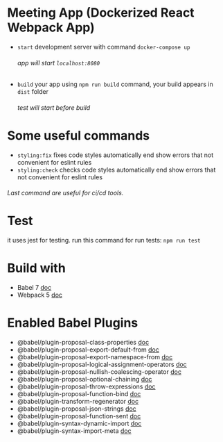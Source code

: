 # Meeting App (Dockerized React Webpack App)
- `start` development server with command `docker-compose up`
  ###### app will start `localhost:8080`
- `build` your app using `npm run build` command, your build appears in `dist` folder
  ###### test will start before build

# Some useful commands

- `styling:fix` fixes code styles automatically end show errors that not convenient for eslint rules
- `styling:check` checks code styles automatically end show errors that not convenient for eslint rules

###### Last command are useful for ci/cd tools.

# Test

it uses jest for testing. run this command for run tests: `npm run test` 

# Build with

 - Babel 7 [doc](https://babeljs.io/docs/en/)
 - Webpack 5 [doc](https://webpack.js.org/concepts/)

# Enabled Babel Plugins

- @babel/plugin-proposal-class-properties [doc](https://babeljs.io/docs/en/babel-plugin-proposal-class-properties)
- @babel/plugin-proposal-export-default-from [doc](https://babeljs.io/docs/en/babel-plugin-proposal-export-default-from)
- @babel/plugin-proposal-export-namespace-from [doc](https://babeljs.io/docs/en/babel-plugin-proposal-export-namespace-from)
- @babel/plugin-proposal-logical-assignment-operators [doc](https://babeljs.io/docs/en/babel-plugin-proposal-logical-assignment-operators)
- @babel/plugin-proposal-nullish-coalescing-operator [doc](https://babeljs.io/docs/en/babel-plugin-proposal-nullish-coalescing-operator)
- @babel/plugin-proposal-optional-chaining [doc](https://babeljs.io/docs/en/babel-plugin-proposal-optional-chaining)
- @babel/plugin-proposal-throw-expressions [doc](https://babeljs.io/docs/en/babel-plugin-proposal-throw-expressions)
- @babel/plugin-proposal-function-bind [doc](https://babeljs.io/docs/en/babel-plugin-proposal-function-bind)
- @babel/plugin-transform-regenerator [doc](https://babeljs.io/docs/en/babel-plugin-transform-regenerator)
- @babel/plugin-proposal-json-strings [doc](https://babeljs.io/docs/en/babel-plugin-proposal-json-strings)
- @babel/plugin-proposal-function-sent [doc](https://babeljs.io/docs/en/babel-plugin-proposal-function-sent)
- @babel/plugin-syntax-dynamic-import [doc](https://babeljs.io/docs/en/babel-plugin-syntax-dynamic-import)
- @babel/plugin-syntax-import-meta [doc](https://babeljs.io/docs/en/babel-plugin-syntax-import-meta)
